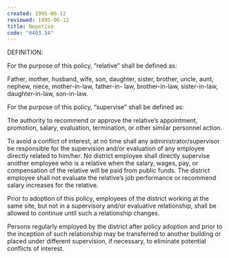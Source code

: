 ```yaml
---
created: 1995-06-12
reviewed: 1995-06-12
title: Nepotism
code: "0403.54"
---
```


DEFINITION:

For the purpose of this policy, “relative” shall be defined as:

Father, mother, husband, wife, son, daughter, sister, brother, uncle, aunt, nephew, niece, mother-in-law, father-in- law, brother-in-law, sister-in-law, daughter-in-law, son-in-law.

For the purpose of this policy, “supervise” shall be defined as:

The authority to recommend or approve the relative’s appointment, promotion, salary, evaluation, termination, or other similar personnel action.

To avoid a conflict of interest, at no time shall any administrator/supervisor be responsible for the supervision and/or evaluation of any employee directly related to him/her. No district employee shall directly supervise another employee who is a relative when the salary, wages, pay, or compensation of the relative will be paid from public funds. The district employee shall not evaluate the relative’s job performance or recommend salary increases for the relative.

Prior to adoption of this policy, employees of the district working at the same site, but not in a supervisory and/or evaluative relationship, shall be allowed to continue until such a relationship changes.

Persons regularly employed by the district after policy adoption and prior to the inception of such relationship may be transferred to another building or placed under different supervision, if necessary, to eliminate potential conflicts of interest.
